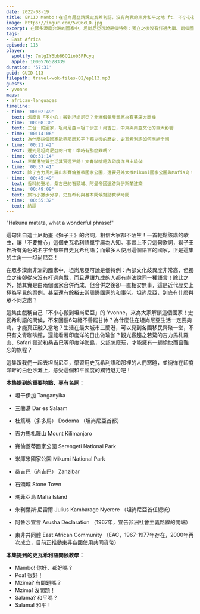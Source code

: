 ```yaml
---
date: 2022-08-19
title: EP113 Mambo！在坦尚尼亞請說史瓦希利語，沒有內戰的東非和平之地 ft. 不小心就搬來非洲 Yvonne
image: https://imgur.com/5vQ6cLD.jpg
excerpt: 在眾多漠南非洲的國家中，坦尚尼亞可說是個特例：獨立之後沒有打過內戰、兩個國家合併還能相安無事，更在東非國家中扮演和事佬的角色。那裡的生活究竟是怎樣？跟我們一起去坦尚尼亞，感受這個和平國度的獨特魅力吧！
tags:
- East Africa
episode: 113
player:
  spotify: 7mlgIY6bb66CQiob3PPcyq
  apple: 1000576528339
duration: '57:31'
guid: GUID-113
filepath: travel-wok-files-02/ep113.mp3
guests:
- yvonne
maps:
- african-languages
timeline:
- time: '00:02:49'
  text: 怎麼會「不小心」搬到坦尚尼亞？非洲假髮產業原來有著廣大商機
- time: '00:08:30'
  text: 二合一的國家，坦尚尼亞＝坦干伊加＋尚吉巴，中東與南亞文化的巨大影響
- time: '00:14:06'
  text: 為什麼這個國家能夠那麼和平？獨立後的歷史，史瓦希利語如何團結全國
- time: '00:21:42'
  text: 遲到是坦尚尼亞的日常！準時有那麼難嗎？
- time: '00:31:14'
  text: 三蘭港物質生活其實還不錯！文青咖啡館與印度洋日出瑜伽
- time: '00:37:41'
  text: 除了吉力馬札羅山和賽倫蓋蒂國家公園，還要另外大推Mikumi國家公園與Mafia島！
- time: '00:45:49'
  text: 香料的聖地，桑吉巴的石頭城、阿曼帝國遺跡與伊斯蘭建築
- time: '00:49:09'
  text: 旅行小撇步分享，史瓦希利與基本問候對話教學時間
- time: '00:55:32'
  text: 結語
---
```

"Hakuna matata, what a wonderful phrase!"

這句出自迪士尼動畫《獅子王》的台詞，相信大家都不陌生！一首輕鬆詼諧的歌曲，讓「不要擔心」這個史瓦希利語單字廣為人知。事實上不只這句歌詞，獅子王裡所有角色的名字全都來自史瓦希利語；而最多人使用這個語言的國家，正是這集的主角——坦尚尼亞！

在眾多漠南非洲的國家中，坦尚尼亞可說是個特例：內部文化歧異度非常高，但獨立之後卻從來沒有打過內戰，而且還讓九成的人都有辦法說同一種語言！除此之外，她其實是由兩個國家合併而成，但合併之後卻一直相安無事，這是近代歷史上極為罕見的案例，甚至還有餘裕去當周邊國家的和事佬。坦尚尼亞，到底有什麼與眾不同之處？

這集由戲稱自己「不小心搬到坦尚尼亞」的 Yvonne，來為大家解鎖這個國家！史瓦希利語的問候，不來回個6句絕不善罷甘休？為什麼住在坦尚尼亞生活一定要夠嗨，才能真正融入當地？生活在最大城市三蘭港，可以見到各國移民齊聚一堂，不只有文青咖啡館，還能看著印度洋的日出做瑜伽？觀光客趨之若騖的吉力馬札羅山、Safari 獵遊和桑吉巴等印度洋海島，又該怎麼玩，才能擁有一趟愉快而且難忘的旅程？

這集跟我們一起去坦尚尼亞，學習用史瓦希利語和那裡的人們寒暄，並徜徉在印度洋畔的白色沙灘上，感受這個和平國度的獨特魅力吧！

**本集提到的重要地點、專有名詞：**

* 坦干伊加 Tanganyika
* 三蘭港 Dar es Salaam
* 杜篤瑪（多多馬） Dodoma （坦尚尼亞首都）
* 吉力馬札羅山 Mount Kilimanjaro
* 賽倫蓋蒂國家公園 Serengeti National Park
* 米庫米國家公園 Mikumi National Park

* 桑吉巴（尚吉巴） Zanzibar
* 石頭城 Stone Town
* 瑪菲亞島 Mafia Island

* 朱利葉斯·尼雷爾 Julius Kambarage Nyerere （坦尚尼亞首任總統）
* 阿魯沙宣言 Arusha Declaration （1967年，宣告非洲社會主義路線的開端）
* 東非共同體 East African Community （EAC，1967-1977年存在，2000年再次成立，目前正推動東非各國使用共同貨幣）

**本集提到的史瓦希利語問候教學：**

* Mambo! 你好、都好嗎？
* Poa! 很好！
* Mzima? 有問題嗎？
* Mzima! 沒問題！
* Salama? 和平嗎？
* Salama! 和平！
